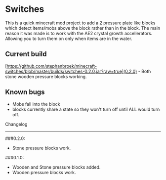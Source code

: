 Switches
======

This is a quick minecraft mod project to add a 2 pressure plate like blocks which detect items/mobs
above the block rather than in the block. The main reason it was made is to work with the AE2 crystal
growth accellerators. Allowing you to turn them on only when items are in the water.

Current build
------------

[https://github.com/stephanbroek/minecraft-switches/blob/master/builds/switches-0.2.0.jar?raw=true](0.2.0) - Both stone
wooden pressure blocks working.

Known bugs
-------

* Mobs fall into the block
* blocks currently share a state so they won't turn off until ALL would turn off.

Changelog

------------

###0.2.0:

* Stone pressure blocks work.

###0.1.0:

* Wooden and Stone pressure blocks added.
* Wooden pressure blocks work.
